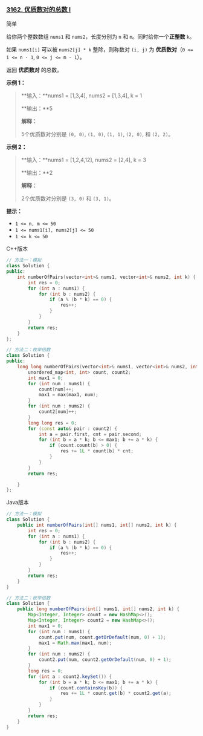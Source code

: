 ### [3162. 优质数对的总数 I](https://leetcode.cn/problems/find-the-number-of-good-pairs-i/)

简单

给你两个整数数组 `nums1` 和 `nums2`，长度分别为 `n` 和 `m`。同时给你一个**正整数** `k`。

如果 `nums1[i]` 可以被 `nums2[j] * k` 整除，则称数对 `(i, j)` 为 **优质数对**（`0 <= i <= n - 1`, `0 <= j <= m - 1`）。

返回 **优质数对** 的总数。

**示例 1：**

> **输入：**nums1 = [1,3,4], nums2 = [1,3,4], k = 1
>
> **输出：**5
>
> **解释：**
>
> 5个优质数对分别是 `(0, 0)`, `(1, 0)`, `(1, 1)`, `(2, 0)`, 和 `(2, 2)`。

**示例 2：**

> **输入：**nums1 = [1,2,4,12], nums2 = [2,4], k = 3
>
> **输出：**2
>
> **解释：**
>
> 2个优质数对分别是 `(3, 0)` 和 `(3, 1)`。

**提示：**

- `1 <= n, m <= 50`
- `1 <= nums1[i], nums2[j] <= 50`
- `1 <= k <= 50`

C++版本

```c++
// 方法一：模拟
class Solution {
public:
    int numberOfPairs(vector<int>& nums1, vector<int>& nums2, int k) {
        int res = 0;
        for (int a : nums1) {
            for (int b : nums2) {
                if (a % (b * k) == 0) {
                    res++;
                }
            }
        }
        return res;
    }
};

// 方法二：枚举倍数
class Solution {
public:
    long long numberOfPairs(vector<int>& nums1, vector<int>& nums2, int k) {
        unordered_map<int, int> count, count2;
        int max1 = 0;
        for (int num : nums1) {
            count[num]++;
            max1 = max(max1, num);
        }
        for (int num : nums2) {
            count2[num]++;
        }
        long long res = 0;
        for (const auto& pair : count2) {
            int a = pair.first, cnt = pair.second;
            for (int b = a * k; b <= max1; b += a * k) {
                if (count.count(b) > 0) {
                    res += 1L * count[b] * cnt;
                }
            }
        }
        return res;

    }
};
```

Java版本

```java
// 方法一：模拟
class Solution {
    public int numberOfPairs(int[] nums1, int[] nums2, int k) {
        int res = 0;
        for (int a : nums1) {
            for (int b : nums2) {
                if (a % (b * k) == 0) {
                    res++;
                }
            }
        }
        return res;
    }
}

// 方法二：枚举倍数
class Solution {
    public long numberOfPairs(int[] nums1, int[] nums2, int k) {
        Map<Integer, Integer> count = new HashMap<>();
        Map<Integer, Integer> count2 = new HashMap<>();
        int max1 = 0;
        for (int num : nums1) {
            count.put(num, count.getOrDefault(num, 0) + 1);
            max1 = Math.max(max1, num);
        }
        for (int num : nums2) {
            count2.put(num, count2.getOrDefault(num, 0) + 1);
        }
        long res = 0;
        for (int a : count2.keySet()) {
            for (int b = a * k; b <= max1; b += a * k) {
                if (count.containsKey(b)) {
                    res += 1L * count.get(b) * count2.get(a);
                }
            }
        }
        return res;
    }
}
```

